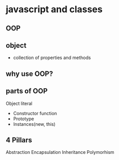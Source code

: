 # javascript and classes

## OOP

## object
- collection of properties and methods

## why use OOP?

## parts of OOP
Object literal

- Constructor function
- Prototype
- Instances(new, this)


## 4 Pillars
Abstraction
Encapsulation
Inheritance
Polymorhism
